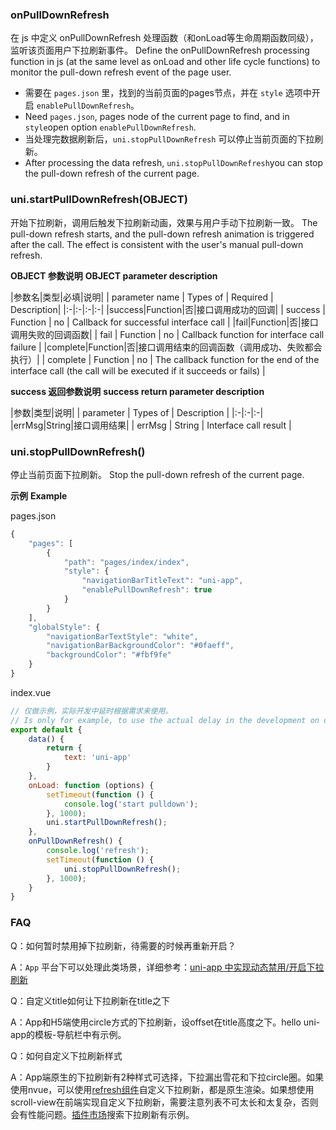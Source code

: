 ### onPullDownRefresh
在 js 中定义 onPullDownRefresh 处理函数（和onLoad等生命周期函数同级），监听该页面用户下拉刷新事件。
Define the onPullDownRefresh processing function in js (at the same level as onLoad and other life cycle functions) to monitor the pull-down refresh event of the page user.

- 需要在 ``pages.json`` 里，找到的当前页面的pages节点，并在 ``style`` 选项中开启 ``enablePullDownRefresh``。
- Need `pages.json`, pages node of the current page to find, and in `style`open option `enablePullDownRefresh`.
- 当处理完数据刷新后，``uni.stopPullDownRefresh`` 可以停止当前页面的下拉刷新。
- After processing the data refresh, `uni.stopPullDownRefresh`you can stop the pull-down refresh of the current page.

### uni.startPullDownRefresh(OBJECT)
开始下拉刷新，调用后触发下拉刷新动画，效果与用户手动下拉刷新一致。
The pull-down refresh starts, and the pull-down refresh animation is triggered after the call. The effect is consistent with the user's manual pull-down refresh.

**OBJECT 参数说明**
**OBJECT parameter description**

|参数名|类型|必填|说明|
| parameter name | Types of | Required | Description|
|:-|:-|:-|:-|
|success|Function|否|接口调用成功的回调|
| success        | Function | no       | Callback for successful interface call                    |
|fail|Function|否|接口调用失败的回调函数|
| fail           | Function | no       | Callback function for interface call failure              |
|complete|Function|否|接口调用结束的回调函数（调用成功、失败都会执行）|
| complete       | Function | no       | The callback function for the end of the interface call (the call will be executed if it succeeds or fails) |

**success 返回参数说明**
**success return parameter description**

|参数|类型|说明|
| parameter | Types of | Description           |
|:-|:-|:-|
|errMsg|String|接口调用结果|
| errMsg    | String   | Interface call result |

### uni.stopPullDownRefresh()
停止当前页面下拉刷新。
Stop the pull-down refresh of the current page.

**示例**
**Example**

pages.json

```javascript
{
    "pages": [
        {
        	"path": "pages/index/index",
        	"style": {
        		"navigationBarTitleText": "uni-app",
        		"enablePullDownRefresh": true
        	}
        }
    ],
    "globalStyle": {
    	"navigationBarTextStyle": "white",
    	"navigationBarBackgroundColor": "#0faeff",
    	"backgroundColor": "#fbf9fe"
    }
}
```

index.vue
```javascript
// 仅做示例，实际开发中延时根据需求来使用。
// Is only for example, to use the actual delay in the development on demand
export default {
	data() {
		return {
			text: 'uni-app'
		}
	},
	onLoad: function (options) {
		setTimeout(function () {
			console.log('start pulldown');
		}, 1000);
		uni.startPullDownRefresh();
	},
	onPullDownRefresh() {
		console.log('refresh');
		setTimeout(function () {
			uni.stopPullDownRefresh();
		}, 1000);
	}
}
```


### FAQ
Q：如何暂时禁用掉下拉刷新，待需要的时候再重新开启？

A：`App` 平台下可以处理此类场景，详细参考：[uni-app 中实现动态禁用/开启下拉刷新](https://ask.dcloud.net.cn/article/35134)

Q：自定义title如何让下拉刷新在title之下

A：App和H5端使用circle方式的下拉刷新，设offset在title高度之下。hello uni-app的模板-导航栏中有示例。

Q：如何自定义下拉刷新样式

A：App端原生的下拉刷新有2种样式可选择，下拉漏出雪花和下拉circle圈。如果使用nvue，可以使用[refresh组件](https://uniapp.dcloud.io/component/refresh)自定义下拉刷新，都是原生渲染。如果想使用scroll-view在前端实现自定义下拉刷新，需要注意列表不可太长和太复杂，否则会有性能问题。[插件市场](https://ext.dcloud.net.cn/)搜索下拉刷新有示例。

